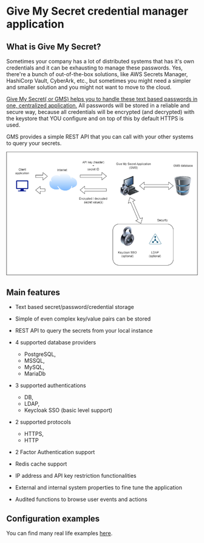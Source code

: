 # Give My Secret credential manager application
## What is Give My Secret?
Sometimes your company has a lot of distributed systems that has it's own credentials and it can be exhausting to manage these passwords. Yes, there're a bunch of out-of-the-box solutions, like AWS Secrets Manager, HashiCorp Vault, CyberArk, etc., but sometimes you might need a simpler and smaller solution and you might not want to move to the cloud.

<u>Give My Secret( or GMS) helps you to handle these text based passwords in one, centralized application.</u>  All passwords will be stored in a reliable and secure way, because all credentials will be encrypted (and decrypted) with the keystore that YOU configure and on top of this by default HTTPS is used.

GMS provides a simple REST API that you can call with your other systems to query your secrets.

![image](architecture-diagram.png)

## Main features
- Text based secret/password/credential storage
- Simple of even complex key/value pairs can be stored
- REST API to query the secrets from your local instance
- 4 supported database providers
  - PostgreSQL, 
  - MSSQL, 
  - MySQL, 
  - MariaDb

- 3 supported authentications
  - DB,
  - LDAP,
  - Keycloak SSO (basic level support)

- 2 supported protocols
  - HTTPS,
  - HTTP

- 2 Factor Authentication support
- Redis cache support
- IP address and API key restriction functionalities
- External and internal system properties to fine tune the application
- Audited functions to browse user events and actions

## Configuration examples
You can find many real life examples [here](usecases.MD).
